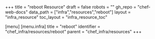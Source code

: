 +++
title = "reboot Resource"
draft = false
robots = ""
gh_repo = "chef-web-docs"
data_path = ["infra","resources","reboot"]
layout = "infra_resource"
toc_layout = "infra_resource_toc"

[menu]
  [menu.infra]
    title = "reboot"
    identifier = "chef_infra/resources/reboot"
    parent = "chef_infra/resources"
+++

<!-- The contents of this page are automatically generated from the reboot.yaml file in the data directory. -->
<!-- To suggest a change, edit the https://github.com/chef/chef/blob/master/lib/chef/resource/reboot.rb file
      and submit a pull request to the https://github.com/chef/chef repository. -->
